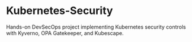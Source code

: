 # Kubernetes-Security
Hands-on DevSecOps project implementing Kubernetes security controls with Kyverno, OPA Gatekeeper, and Kubescape.
